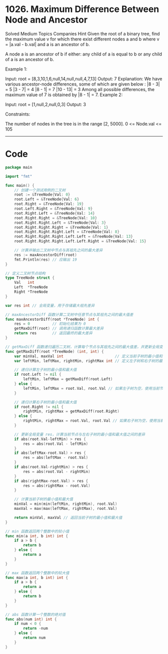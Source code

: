 # 1026. Maximum Difference Between Node and Ancestor

Solved
Medium
Topics
Companies
Hint
Given the root of a binary tree, find the maximum value v for which there exist different nodes a and b where v = |a.val - b.val| and a is an ancestor of b.

A node a is an ancestor of b if either: any child of a is equal to b or any child of a is an ancestor of b.

Example 1:

Input: root = [8,3,10,1,6,null,14,null,null,4,7,13]
Output: 7
Explanation: We have various ancestor-node differences, some of which are given below :
|8 - 3| = 5
|3 - 7| = 4
|8 - 1| = 7
|10 - 13| = 3
Among all possible differences, the maximum value of 7 is obtained by |8 - 1| = 7.
Example 2:

Input: root = [1,null,2,null,0,3]
Output: 3

Constraints:

The number of nodes in the tree is in the range [2, 5000].
0 <= Node.val <= 105

---

# Code

```go
package main

import "fmt"

func main() {
	// 创建一个测试用例的二叉树
	root := &TreeNode{Val: 0}
	root.Left = &TreeNode{Val: 6}
	root.Right = &TreeNode{Val: 19}
	root.Left.Right = &TreeNode{Val: 9}
	root.Right.Left = &TreeNode{Val: 14}
	root.Right.Right = &TreeNode{Val: 10}
	root.Right.Right.Left = &TreeNode{Val: 3}
	root.Right.Right.Right = &TreeNode{Val: 1}
	root.Right.Right.Right.Left = &TreeNode{Val: 8}
	root.Right.Right.Right.Left.Left = &TreeNode{Val: 13}
	root.Right.Right.Right.Left.Left.Right = &TreeNode{Val: 15}

	// 计算并输出二叉树中节点与其祖先之间的最大差异
	res := maxAncestorDiff(root)
	fmt.Println(res) // 应输出 19
}

// 定义二叉树节点结构
type TreeNode struct {
	Val   int
	Left  *TreeNode
	Right *TreeNode
}

var res int // 全局变量，用于存储最大祖先差异

// maxAncestorDiff 函数计算二叉树中任意节点与其祖先之间的最大值差
func maxAncestorDiff(root *TreeNode) int {
	res = 0          // 初始化结果为 0
	getMaxDiff(root) // 调用递归函数计算最大差异
	return res       // 返回最终的最大差异
}

// getMaxDiff 函数递归遍历二叉树，计算每个节点与其祖先之间的最大值差，并更新全局变量 res
func getMaxDiff(root *TreeNode) (int, int) {
	var minVal, maxVal int                       // 定义当前子树的最小值和最大值
	var leftMin, leftMax, rightMin, rightMax int // 定义左子树和右子树的最小值和最大值

	// 递归计算左子树的最小值和最大值
	if root.Left != nil {
		leftMin, leftMax = getMaxDiff(root.Left)
	} else {
		leftMin, leftMax = root.Val, root.Val // 如果左子树为空，使用当前节点的值作为最小值和最大值
	}

	// 递归计算右子树的最小值和最大值
	if root.Right != nil {
		rightMin, rightMax = getMaxDiff(root.Right)
	} else {
		rightMin, rightMax = root.Val, root.Val // 如果右子树为空，使用当前节点的值作为最小值和最大值
	}

	// 更新全局变量 res，计算当前节点与左右子树的最小值和最大值之间的差异
	if abs(root.Val-leftMin) > res {
		res = abs(root.Val - leftMin)
	}
	if abs(leftMax-root.Val) > res {
		res = abs(leftMax - root.Val)
	}
	if abs(root.Val-rightMin) > res {
		res = abs(root.Val - rightMin)
	}
	if abs(rightMax-root.Val) > res {
		res = abs(rightMax - root.Val)
	}

	// 计算当前子树的最小值和最大值
	minVal = min(min(leftMin, rightMin), root.Val)
	maxVal = max(max(leftMax, rightMax), root.Val)

	return minVal, maxVal // 返回当前子树的最小值和最大值
}

// min 函数返回两个整数中的较小值
func min(a int, b int) int {
	if a > b {
		return b
	} else {
		return a
	}
}

// max 函数返回两个整数中的较大值
func max(a int, b int) int {
	if a > b {
		return a
	} else {
		return b
	}
}

// abs 函数计算一个整数的绝对值
func abs(num int) int {
	if num < 0 {
		return -num
	} else {
		return num
	}
}
```
